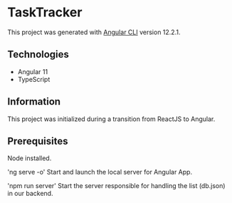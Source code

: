 # TaskTracker

This project was generated with [Angular CLI](https://github.com/angular/angular-cli) version 12.2.1.

## Technologies

- Angular 11
- TypeScript

## Information

This project was initialized during a transition from ReactJS to Angular.

## Prerequisites

Node installed.

'ng serve -o' Start and launch the local server for Angular App.

'npm run server' Start the server responsible for handling the list (db.json) in our backend.


